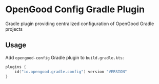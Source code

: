 # OpenGood Config Gradle Plugin

Gradle plugin providing centralized configuration of OpenGood Gradle
projects

## Usage

Add `opengood-config` Gradle plugin to `build.gradle.kts`:

```kotlin
plugins {
    id("io.opengood.gradle.config") version "VERSION"
}
```
